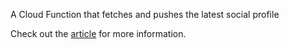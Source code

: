A Cloud Function that fetches and pushes the latest social profile

Check out the [article](http://studio-andy.hatenablog.com/entry/profile-as-code) for more information.
